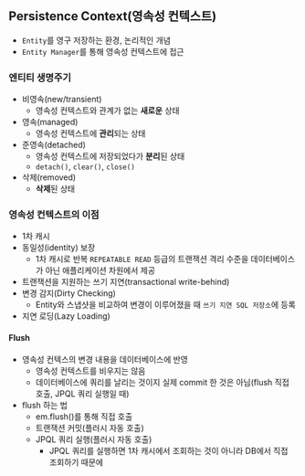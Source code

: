 ## Persistence Context(영속성 컨텍스트)
 - `Entity`를 영구 저장하는 환경, 논리적인 개념
 - `Entity Manager`를 통해 영속성 컨텍스트에 접근

### 엔티티 생명주기
 - 비영속(new/transient)
   - 영속성 컨텍스트와 관계가 없는 **새로운** 상태
 - 영속(managed)
   - 영속성 컨텍스트에 **관리**되는 상태
 - 준영속(detached)
   - 영속성 컨텍스트에 저장되었다가 **분리**된 상태
   - `detach()`, `clear()`, `close()`
 - 삭제(removed)
   - **삭제**된 상태

### 영속성 컨텍스트의 이점
 - 1차 캐시
 - 동일성(identity) 보장
   - 1차 캐시로 반복 `REPEATABLE READ` 등급의 트랜잭션 격리 수준을 데이터베이스가 아닌 애플리케이션 차원에서 제공
 - 트랜잭션을 지원하는 쓰기 지연(transactional write-behind)
 - 변경 감지(Dirty Checking)
   - Entity와 스냅샷을 비교하여 변경이 이루어졌을 때 `쓰기 지연 SQL 저장소`에 등록
 - 지연 로딩(Lazy Loading)

#### Flush
 - 영속성 컨텍스의 변경 내용을 데이터베이스에 반영
   - 영속성 컨텍스트를 비우지는 않음
   - 데이터베이스에 쿼리를 날리는 것이지 실제 commit 한 것은 아님(flush 직접 호출, JPQL 쿼리 실행일 때)
 - flush 하는 법
   - em.flush()를 통해 직접 호출
   - 트랜잭션 커밋(플러시 자동 호출)
   - JPQL 쿼리 실행(플러시 자동 호출)
     - JPQL 쿼리를 실행하면 1차 캐시에서 조회하는 것이 아니라 DB에서 직접 조회하기 때문에
